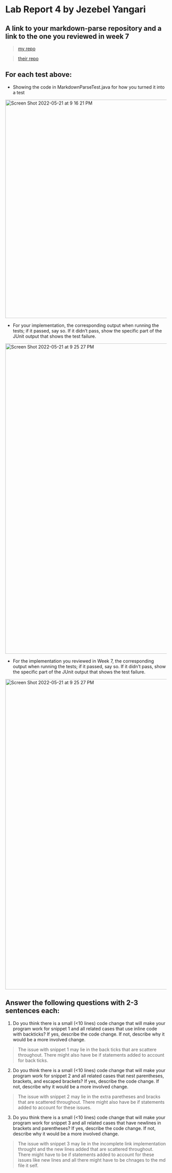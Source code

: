 # Lab Report 4 by Jezebel Yangari

## A link to your markdown-parse repository and a link to the one you reviewed in week 7
>[my repo](https://github.com/aaronchan32/markdown-parser)


>[their repo](https://github.com/httrieu/markdown-parser)

## For each test above:
- Showing the code in MarkdownParseTest.java for how you turned it into a test
<img width="682" alt="Screen Shot 2022-05-21 at 9 16 21 PM" src="https://user-images.githubusercontent.com/103277481/169678526-90824abe-b5d2-4aed-8f05-a33650b0ed81.png">


- For your implementation, the corresponding output when running the tests; if it passed, say so. If it didn’t pass, show the specific part of the JUnit output that shows the test failure.
<img width="969" alt="Screen Shot 2022-05-21 at 9 25 27 PM" src="https://user-images.githubusercontent.com/103277481/169679497-2d5357f6-aa2a-4d04-8f8f-2df74fb0f676.png">


- For the implementation you reviewed in Week 7, the corresponding output when running the tests; if it passed, say so. If it didn’t pass, show the specific part of the JUnit output that shows the test failure.

<img width="969" alt="Screen Shot 2022-05-21 at 9 25 27 PM" src="https://user-images.githubusercontent.com/103277481/169678588-e3abd449-e7cd-487d-8d66-59e840908e2d.png">

## Answer the following questions with 2-3 sentences each:
1) Do you think there is a small (<10 lines) code change that will make your program work for snippet 1 and all related cases that use inline code with backticks? If yes, describe the code change. If not, describe why it would be a more involved change.
> The issue with snippet 1 may lie in the back ticks that are scattere throughout. There might also have be if statements added to account for back ticks.


2) Do you think there is a small (<10 lines) code change that will make your program work for snippet 2 and all related cases that nest parentheses, brackets, and escaped brackets? If yes, describe the code change. If not, describe why it would be a more involved change.
> The issue with snippet 2 may lie in the extra paretheses and bracks that are scattered throughout. There might also have be if statements added to account for these issues.


3) Do you think there is a small (<10 lines) code change that will make your program work for snippet 3 and all related cases that have newlines in brackets and parentheses? If yes, describe the code change. If not, describe why it would be a more involved change.
> The issue with snippet 3 may lie in the incomplete link implementation throught and the new lines added that are scattered throughout. There might have to be if statements added to account for these issues like new lines and all there might have to be chnages to the md file it self.


